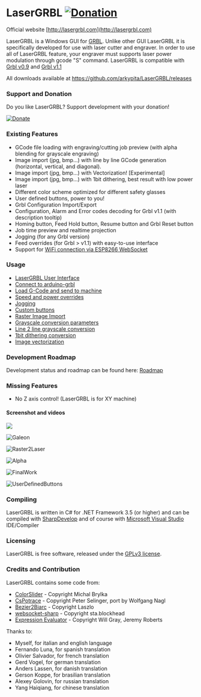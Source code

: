 # LaserGRBL [![Donation](https://img.shields.io/badge/Donate-PayPal-green.svg)](https://www.paypal.com/cgi-bin/webscr?cmd=_donations&business=mlpita%40bergamo3%2eit&lc=US&item_name=LaserGRBL&item_number=Support%20development&currency_code=EUR)
Official website [http://lasergrbl.com](http://lasergrbl.com)

LaserGRBL is a Windows GUI for [GRBL](https://github.com/grbl/grbl/wiki). Unlike other GUI LaserGRBL it is specifically developed for use with laser cutter and engraver. In order to use all of LaserGRBL feature, your engraver must supports laser power modulation through gcode "S" command. LaserGRBL is compatible with [Grbl v0.9](https://github.com/grbl/grbl/) and [Grbl v1.1](https://github.com/gnea/grbl/)

All downloads available at https://github.com/arkypita/LaserGRBL/releases

### Support and Donation

Do you like LaserGRBL? Support development with your donation!

[![Donate](https://www.paypalobjects.com/en_US/i/btn/btn_donateCC_LG.gif)](https://www.paypal.com/cgi-bin/webscr?cmd=_donations&business=mlpita%40bergamo3%2eit&lc=US&item_name=LaserGRBL&item_number=Support%20development&currency_code=EUR)

### Existing Features

- GCode file loading with engraving/cutting job preview (with alpha blending for grayscale engraving)
- Image import (jpg, bmp...) with line by line GCode generation (horizontal, vertical, and diagonal).
- Image import (jpg, bmp...) with Vectorization! [Experimental]
- Image import (jpg, bmp...) with 1bit dithering, best result with low power laser
- Different color scheme optimized for different safety glasses
- User defined buttons, power to you!
- Grbl Configuration Import/Export
- Configuration, Alarm and Error codes decoding for Grbl v1.1 (with description tooltip)
- Homing button, Feed Hold button, Resume button and Grbl Reset button
- Job time preview and realtime projection
- Jogging (for any Grbl version)
- Feed overrides (for Grbl > v1.1) with easy-to-use interface
- Support for [WiFi connection via ESP8266 WebSocket](http://lasergrbl.com/en/usage/wifi-with-esp8266/)

### Usage

* [LaserGRBL User Interface](http://lasergrbl.com/usage/user-interface/)
* [Connect to arduino-grbl](http://lasergrbl.com/usage/arduino-connection/)
* [Load G-Code and send to machine](http://lasergrbl.com/usage/load-and-send/)
* [Speed and power overrides](http://lasergrbl.com/usage/overrides/)
* [Jogging](http://lasergrbl.com/usage/jogging/)
* [Custom buttons](http://lasergrbl.com/usage/custom-buttons/)
* [Raster Image Import](http://lasergrbl.com/usage/raster-image-import/)
* [Grayscale conversion parameters](http://lasergrbl.com/usage/raster-image-import/import-parameters/)
* [Line 2 line grayscale conversion](http://lasergrbl.com/usage/raster-image-import/line-to-line-tool/)
* [1bit dithering conversion](http://lasergrbl.com/usage/raster-image-import/dithering-tool/)
* [Image vectorization](http://lasergrbl.com/usage/raster-image-import/vectorization-tool/)

### Development Roadmap

Development status and roadmap can be found here: [Roadmap](https://github.com/arkypita/LaserGRBL/issues/10)

### Missing Features

- No Z axis control! (LaserGRBL is for XY machine)

#### Screenshot and videos

[<img src="https://cloud.githubusercontent.com/assets/8782035/23578353/fba95768-00d4-11e7-9357-99c00a30631d.jpg">](https://www.youtube.com/watch?v=Uk2fGoNL3Yk)

![Galeon](https://cloud.githubusercontent.com/assets/8782035/21349915/dba84a5a-c6b4-11e6-965f-a74fd283267a.jpg)

![Raster2Laser](https://cloud.githubusercontent.com/assets/8782035/21425748/34400d46-c84b-11e6-99e5-6eb529a98f8f.jpg)

![Alpha](https://cloud.githubusercontent.com/assets/8782035/21351296/1df460c2-c6bc-11e6-8eee-4612bb7978fa.jpg)

![FinalWork](https://cloud.githubusercontent.com/assets/8782035/21907662/bbe988be-d910-11e6-9bdb-75b6e3404e0a.jpg)

![UserDefinedButtons](https://cloud.githubusercontent.com/assets/8782035/23375844/238e5f70-fd2a-11e6-8826-5ff7743bbea0.jpg)

### Compiling

LaserGRBL is written in C# for .NET Framework 3.5 (or higher) and can be compiled with [SharpDevelop](http://www.icsharpcode.net/opensource/sd/) and of course with [Microsoft Visual Studio](https://www.visualstudio.com) IDE/Compiler

### Licensing

LaserGRBL is free software, released under the [GPLv3 license](https://www.gnu.org/licenses/gpl-3.0.en.html).

### Credits and Contribution

LaserGRBL contains some code from:
- [ColorSlider](https://www.codeproject.com/articles/17395/owner-drawn-trackbar-slider) - Copyright Michal Brylka
- [CsPotrace](https://drawing3d.de/Downloads.aspx) - Copyright Peter Selinger, port by Wolfgang Nagl
- [Bezier2Biarc](https://github.com/domoszlai/bezier2biarc) - Copyright Laszlo
- [websocket-sharp](https://github.com/sta/websocket-sharp) - Copyright sta.blockhead
- [Expression Evaluator](https://github.com/vubiostat/expression.cs) - Copyright Will Gray, Jeremy Roberts

Thanks to:
- Myself, for italian and english language
- Fernando Luna, for spanish translation
- Olivier Salvador, for french translation
- Gerd Vogel, for german translation
- Anders Lassen, for danish translation
- Gerson Koppe, for brasilian translation
- Alexey Golovin, for russian translation
- Yang Haiqiang, for chinese translation
